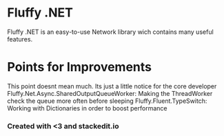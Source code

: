 # Fluffy .NET

Fluffy .NET is an easy-to-use Network library wich contains many useful features.


# Points for Improvements
This point doesnt mean much. Its just a little notice for the core developer
Fluffy.Net.Async.SharedOutputQueueWorker: Making the ThreadWorker check the queue more often before sleeping
Fluffy.Fluent.TypeSwitch: Working with Dictionaries in order to boost performance 


### Created with <3 and stackedit.io
